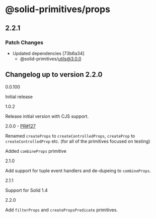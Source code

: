 # @solid-primitives/props

## 2.2.1

### Patch Changes

- Updated dependencies [73b6a34]
  - @solid-primitives/utils@3.0.0

## Changelog up to version 2.2.0

0.0.100

Initial release

1.0.2

Release initial version with CJS support.

2.0.0 - [PR#127](https://github.com/solidjs-community/solid-primitives/pull/127)

Renamed `createProps` to `createControlledProps`, `createProp` to `createControlledProp` etc. (for all of the primitives focused on testing)

Added `combineProps` primitive

2.1.0

Add support for tuple event handlers and de-dupeing to `combineProps`.

2.1.1

Support for Solid 1.4

2.2.0

Add `filterProps` and `createPropsPredicate` primitives.
